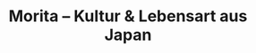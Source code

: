 ---
title: "Morita – Kultur & Lebensart aus Japan"
url: /saarbruecken/morita-kultur-und-lebensart-aus-japan/
shop: Haushaltsartikel
---